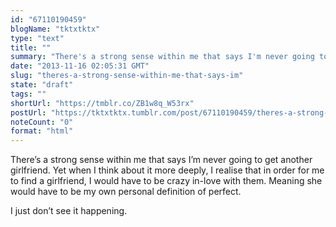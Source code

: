 ```yaml
---
id: "67110190459"
blogName: "tktxtktx"
type: "text"
title: ""
summary: "There's a strong sense within me that says I'm never going to get another girlfriend. Yet when I think about it more deeply, I..."
date: "2013-11-16 02:05:31 GMT"
slug: "theres-a-strong-sense-within-me-that-says-im"
state: "draft"
tags: ""
shortUrl: "https://tmblr.co/ZB1w8q_W53rx"
postUrl: "https://tktxtktx.tumblr.com/post/67110190459/theres-a-strong-sense-within-me-that-says-im"
noteCount: "0"
format: "html"
---
```


There’s a strong sense within me that says I’m never going to get another girlfriend. Yet when I think about it more deeply, I realise that in order for me to find a girlfriend, I would have to be crazy in-love with them. Meaning she would have to be my own personal definition of perfect. 

I just don’t see it happening.